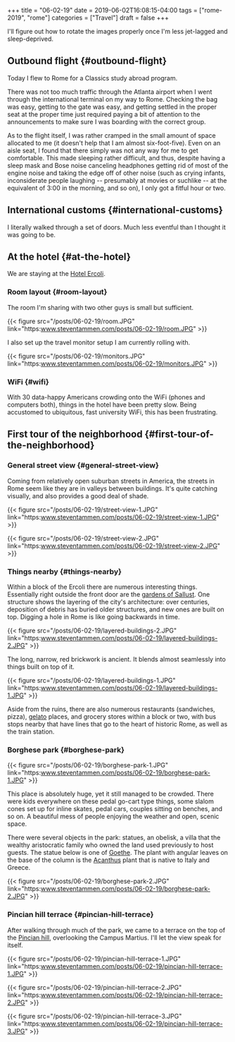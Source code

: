 +++
title = "06-02-19"
date = 2019-06-02T16:08:15-04:00
tags = ["rome-2019", "rome"]
categories = ["Travel"]
draft = false
+++

I'll figure out how to rotate the images properly once I'm less jet-lagged and sleep-deprived.


## Outbound flight {#outbound-flight}

Today I flew to Rome for a Classics study abroad program.

There was not too much traffic through the Atlanta airport when I went through the international terminal on my way to Rome. Checking the bag was easy, getting to the gate was easy, and getting settled in the proper seat at the proper time just required paying a bit of attention to the announcements to make sure I was boarding with the correct group.

As to the flight itself, I was rather cramped in the small amount of space allocated to me (it doesn't help that I am almost six-foot-five). Even on an aisle seat, I found that there simply was not any way for me to get comfortable. This made sleeping rather difficult, and thus, despite having a sleep mask and Bose noise canceling headphones getting rid of most of the engine noise and taking the edge off of other noise (such as crying infants, inconsiderate people laughing -- presumably at movies or suchlike -- at the equivalent of 3:00 in the morning, and so on), I only got a fitful hour or two.


## International customs {#international-customs}

I literally walked through a set of doors. Much less eventful than I thought it was going to be.


## At the hotel {#at-the-hotel}

We are staying at the [Hotel Ercoli](http://hotelercoli.com-roma.com/en/).


### Room layout {#room-layout}

The room I'm sharing with two other guys is small but sufficient.

{{< figure src="/posts/06-02-19/room.JPG" link="https:www.steventammen.com/posts/06-02-19/room.JPG" >}}

I also set up the travel monitor setup I am currently rolling with.

{{< figure src="/posts/06-02-19/monitors.JPG" link="https:www.steventammen.com/posts/06-02-19/monitors.JPG" >}}


### WiFi {#wifi}

With 30 data-happy Americans crowding onto the WiFi (phones and computers both), things in the hotel have been pretty slow. Being accustomed to ubiquitous, fast university WiFi, this has been frustrating.


## First tour of the neighborhood {#first-tour-of-the-neighborhood}


### General street view {#general-street-view}

Coming from relatively open suburban streets in America, the streets in Rome seem like they are in valleys between buildings. It's quite catching visually, and also provides a good deal of shade.

{{< figure src="/posts/06-02-19/street-view-1.JPG" link="https:www.steventammen.com/posts/06-02-19/street-view-1.JPG" >}}

{{< figure src="/posts/06-02-19/street-view-2.JPG" link="https:www.steventammen.com/posts/06-02-19/street-view-2.JPG" >}}


### Things nearby {#things-nearby}

Within a block of the Ercoli there are numerous interesting things. Essentially right outside the front door are the [gardens of Sallust](https://en.wikipedia.org/wiki/Gardens%5Fof%5FSallust). One structure shows the layering of the city's architecture: over centuries, deposition of debris has buried older structures, and new ones are built on top. Digging a hole in Rome is like going backwards in time.

{{< figure src="/posts/06-02-19/layered-buildings-2.JPG" link="https:www.steventammen.com/posts/06-02-19/layered-buildings-2.JPG" >}}

The long, narrow, red brickwork is ancient. It blends almost seamlessly into things built on top of it.

{{< figure src="/posts/06-02-19/layered-buildings-1.JPG" link="https:www.steventammen.com/posts/06-02-19/layered-buildings-1.JPG" >}}

Aside from the ruins, there are also numerous restaurants (sandwiches, pizza), [gelato](https://en.wikipedia.org/wiki/Gelato) places, and grocery stores within a block or two, with bus stops nearby that have lines that go to the heart of historic Rome, as well as the train station.


### Borghese park {#borghese-park}

{{< figure src="/posts/06-02-19/borghese-park-1.JPG" link="https:www.steventammen.com/posts/06-02-19/borghese-park-1.JPG" >}}

This place is absolutely huge, yet it still managed to be crowded. There were kids everywhere on these pedal go-cart type things, some slalom cones set up for inline skates, pedal cars, couples sitting on benches, and so on. A beautiful mess of people enjoying the weather and open, scenic space.

There were several objects in the park: statues, an obelisk, a villa that the wealthy aristocratic family who owned the land used previously to host guests. The statue below is one of [Goethe](https://en.wikipedia.org/wiki/Johann%5FWolfgang%5Fvon%5FGoethe). The plant with angular leaves on the base of the column is the [Acanthus](https://en.wikipedia.org/wiki/Acanthus%5F(plant)) plant that is native to Italy and Greece.

{{< figure src="/posts/06-02-19/borghese-park-2.JPG" link="https:www.steventammen.com/posts/06-02-19/borghese-park-2.JPG" >}}


### Pincian hill terrace {#pincian-hill-terrace}

After walking through much of the park, we came to a terrace on the top of the [Pincian hill](https://en.wikipedia.org/wiki/Pincian%5FHill), overlooking the Campus Martius. I'll let the view speak for itself.

{{< figure src="/posts/06-02-19/pincian-hill-terrace-1.JPG" link="https:www.steventammen.com/posts/06-02-19/pincian-hill-terrace-1.JPG" >}}

{{< figure src="/posts/06-02-19/pincian-hill-terrace-2.JPG" link="https:www.steventammen.com/posts/06-02-19/pincian-hill-terrace-2.JPG" >}}

{{< figure src="/posts/06-02-19/pincian-hill-terrace-3.JPG" link="https:www.steventammen.com/posts/06-02-19/pincian-hill-terrace-3.JPG" >}}
